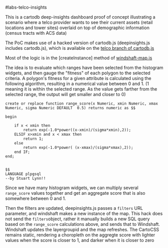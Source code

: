 #labs-telco-insights

This is a cartodb deep-insights dashboard proof of concept illustrating a scenario where a telco provider wants to see their current assets (retail locations and tower sites) overlaid on top of demographic information (census tracts with ACS data)

The PoC makes use of a hacked version of cartodb.js (deepinsights.js includes cartodb.js), which is available on the [telco branch of cartodb.js](https://github.com/CartoDB/cartodb.js/tree/telco)

Most of the logic is in the [createInstance] method of [windshaft-map.js](https://github.com/CartoDB/cartodb.js/blob/telco/src/windshaft/windshaft-map.js#L38)

The idea is to evaluate which ranges have been selected from the histogram widgets, and then gauge the "fitness" of each polygon to the selected criteria.  A polygon's fitness for a given attribute is calculated using the following algorithm, resulting in a numerical value between 0 and 1.  (1 meaning it is within the selected range.  As the value gets farther from the selected range, the output will get smaller and closer to 0)

```
create or replace function range_score(x Numeric, xmin Numeric, xmax Numeric, sigma Numeric DEFAULT  0.5) returns numeric as $$

begin 

	if x < xmin then 
		return exp(-1.0*power((x-xmin)/(sigma*xmin),2));
	ELSIF x>xmin and x < xmax then
		return 1;
	else
		return exp(-1.0*power( (x-xmax)/(sigma*xmax),2));
	end IF;
end;


$$
LANGUAGE plpgsql
--by Stuart Lynn!!
```

Since we have many histogram widgets, we can multiply several `range_score` values together and get an aggregate score that is also somewhere between 0 and 1.

Then the filters are updated, deepinsights.js passes a `filters` URL parameter, and windshaft makes a new instance of the map.  This hack does not send the `filters`object, rather it manually builds a new SQL query based on the `range_score` calculations above, and sends that to Windshaft.  Windshaft updates the layergroupid and the map refreshes.  The CartoCSS remains static, rendering a choropleth on the aggregte score with lighter values when the score is closer to 1, and darker when it is closer to zero

